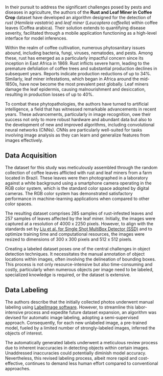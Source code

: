 In their pursuit to address the significant challenges posed by pests and diseases in agriculture, the authors of the **Rust and Leaf Miner in Coffee Crop** dataset have developed an algorithm designed for the detection of *rust* (<i>Hemileia vastatrix</i>) and *leaf miner* (<i>Leucoptera coffeella</i>) within coffee leaves (Coffea arabica). Their solution extends to quantifying disease severity, facilitated through a mobile application functioning as a high-level interface for model inferences.

Within the realm of coffee cultivation, numerous phytosanitary issues abound, including bacteria, fungi, viruses, nematodes, and pests. Among these, rust has emerged as a particularly impactful concern since its inception in East Africa in 1869. Rust inflicts severe harm, leading to the premature defoliation of coffee trees and substantial production declines in subsequent years. Reports indicate production reductions of up to 34%. Similarly, leaf miner infestations, which began in Africa around the mid-1850s, have now become the most prevalent pest globally. Leaf miners damage the leaf epidermis, causing malnourishment and desiccation, resulting in production losses of up to 40%. 

To combat these phytopathologies, the authors have turned to artificial intelligence, a field that has witnessed remarkable advancements in recent years. These advancements, particularly in image recognition, owe their success not only to more robust hardware and abundant data but also to the development of new and improved algorithms, including convolutional neural networks (CNNs). CNNs are particularly well-suited for tasks involving image analysis as they can learn and generalize features from images effectively.

## Data Acquisition

The dataset for this study was meticulously assembled through the random collection of coffee leaves afflicted with rust and leaf miners from a farm located in Brazil. These leaves were then photographed in a laboratory against a white background using a smartphone camera operating in the RGB color system, which is the standard color space adopted by digital cameras. The RGB color system has demonstrated satisfactory performance in machine-learning applications when compared to other color spaces.

The resulting dataset comprises 285 samples of rust-infested leaves and 257 samples of leaves affected by the leaf miner. Initially, the images were captured at a resolution of 4000 x 2250 pixels. However, to align with the standards set by [Liu et al. for Single Shot MultiBox Detector (SSD)](https://doi.org/10.1007/978-3-319-46448-0_2) and to optimize training time and computational resources, the images were resized to dimensions of 300 x 300 pixels and 512 x 512 pixels.

Creating a labeled dataset poses one of the central challenges in object detection techniques. It necessitates the manual annotation of object locations within images, often involving the delineation of bounding boxes. This process is not only resource-intensive but also time-consuming and costly, particularly when numerous objects per image need to be labeled, specialized knowledge is required, or the dataset is extensive.

## Data Labeling

The authors describe that the initially collected photos underwent manual labeling using [LabelImage software](https://github.com/HumanSignal/labelImg). However, to streamline this labor-intensive process and expedite future dataset expansion, an algorithm was devised for automatic image labeling, adopting a semi-supervised approach. Consequently, for each new unlabeled image, a pre-trained model, fueled by a limited number of strongly-labeled images, inferred the objects of interest.

The automatically generated labels underwent a meticulous review process due to inherent inaccuracies in detecting objects within certain images. Unaddressed inaccuracies could potentially diminish model accuracy. Nevertheless, this revised labeling process, albeit more rapid and cost-effective, continues to demand less human effort compared to conventional approaches.
